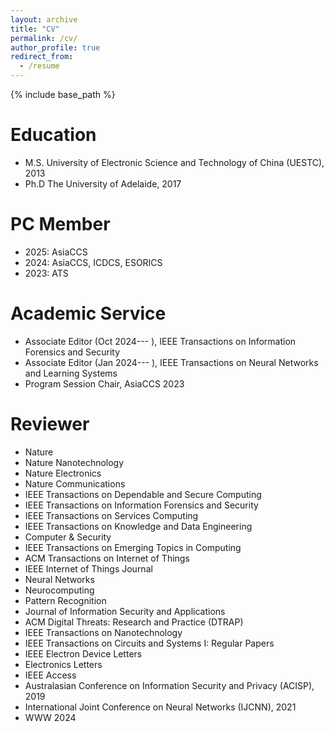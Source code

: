 ```yaml
---
layout: archive
title: "CV"
permalink: /cv/
author_profile: true
redirect_from:
  - /resume
---
```


{% include base_path %}

Education
======
* M.S. University of Electronic Science and Technology of China (UESTC), 2013
* Ph.D The University of Adelaide, 2017

PC Member
======
* 2025: AsiaCCS
* 2024: AsiaCCS, ICDCS, ESORICS
* 2023: ATS

Academic Service
======

* Associate Editor (Oct 2024--- ), IEEE Transactions on Information Forensics and Security 
* Associate Editor (Jan 2024--- ), IEEE Transactions on Neural Networks and Learning Systems
* Program Session Chair, AsiaCCS 2023
  
Reviewer
======
* Nature
* Nature Nanotechnology
* Nature Electronics
* Nature Communications
* IEEE Transactions on Dependable and Secure Computing
* IEEE Transactions on Information Forensics and Security
* IEEE Transactions on Services Computing
* IEEE Transactions on Knowledge and Data Engineering
* Computer & Security
* IEEE Transactions on Emerging Topics in Computing
* ACM Transactions on Internet of Things 
* IEEE Internet of Things Journal
* Neural Networks
* Neurocomputing
* Pattern Recognition
* Journal of Information Security and Applications
* ACM Digital Threats: Research and Practice (DTRAP)
* IEEE Transactions on Nanotechnology
* IEEE Transactions on Circuits and Systems I: Regular Papers
* IEEE Electron Device Letters
* Electronics Letters
* IEEE Access
* Australasian Conference on Information Security and Privacy (ACISP), 2019
* International Joint Conference on Neural Networks (IJCNN), 2021
* WWW 2024


